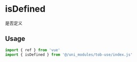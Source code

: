 # isDefined

是否定义

## Usage

```js
import { ref } from 'vue'
import { isDefined } from '@/uni_modules/tob-use/index.js'


```

